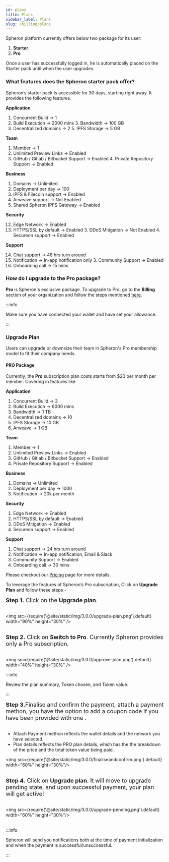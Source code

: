 ```yaml
---
id: plans
title: Plans
sidebar_label: Plans
slug: /billing/plans
---
```


Spheron platform currently offers below two package for its user:

1. <b>Starter</b>
2. <b>Pro</b>

Once a user has successfully logged in, he is automatically placed on the Starter pack until when the user upgrades.

### What features does the Spheron starter pack offer?

Spheron’s starter pack is accessible for 30 days, starting right away. It provides the following features.


__Application__


1. Concurrent Build → 1
2. Build Execution → 2000 mins 3. Bandwidth → 100 GB
3. Decentralized domains → 2 5. IPFS Storage → 5 GB

__Team__

1. Member → 1
2. Unlimited Preview Links → Enabled
3. GitHub / Gitlab / Bitbucket Support → Enabled 4. Private Repository Support → Enabled

__Business__

1. Domains → Unlimited
2. Deployment per day → 100
3. IPFS & Filecoin support → Enabled 
4.  Arweave support → Not Enabled
5.  Shared Spheron IPFS Gateway → Enabled

__Security__

12. Edge Network → Enabled
13. HTTPS/SSL by default → Enabled 3. DDoS Mitigation → Not Enabled 4. Secureon support → Enabled

__Support__

14. Chat support → 48 hrs turn around
15. Notification → In-app notification only 3. Community Support → Enabled
16. Onboarding call → 15 mins

### How do I upgrade to the Pro package?

**Pro** is Spheron's exclusive package. To upgrade to Pro, go to the **Billing** section of your organization and follow the steps mentioned [here](/quick-start/upgrade-plan#upgrade-plan).

:::info

Make sure you have connected your wallet and have set your allowance.

:::

### Upgrade Plan

Users can upgrade or downsize their team in Spheron's Pro membership model to fit their company needs.

#### PRO Package

Currently, the <b>Pro</b> subscription plan costs starts from $20 per month per member. Covering in features like


__Application__


1. Concurrent Build → 3
2. Build Execution → 6000 mins
3. Bandwidth → 1 TB
4. Decentralized domains → 10
5. IPFS Storage → 10 GB
6. Arweave → 1 GB

__Team__

1. Member → 1
2. Unlimited Preview Links → Enabled
3. GitHub / Gitlab / Bitbucket Support → Enabled
4.  Private Repository Support → Enabled

__Business__

1.  Domains → Unlimited
2.  Deployment per day → 1000
3.  Notification → 20k per month

__Security__

1.  Edge Network → Enabled
2.  HTTPS/SSL by default → Enabled
3.  DDoS Mitigation → Enabled
4.  Secureon support → Enabled

__Support__

1.  Chat support → 24 hrs turn around
2.  Notification → In-app notification, Email & Slack
3.  Community Support → Enabled
4.  Onboarding call → 30 mins

Please checkout our [Pricing](https://spheron.network/pricing) page for more details.

To leverage the features of Spheron’s Pro subscription, Click on <b>Upgrade Plan</b> and follow these steps -

<font size="4"> <b>Step 1.</b> Click on the <b>Upgrade plan</b>. </font> <br/><br/>

<img src={require('@site/static/img/3.0.0/upgrade-plan.png').default} width="90%" height="30%" /> <br/><br/>


<font size="4"> <b>Step 2.</b> Click on <b>Switch to Pro</b>. Currently Spheron provides only a Pro subscription. </font> <br/><br/>



<img src={require('@site/static/img/3.0.0/approve-plan.png').default} width="40%" height="30%" />

:::info

Review the plan summary, Token chosen, and Token value.

:::

<font size="4"> <b>Step 3.</b>Finalise and confirm the payment, attach a payment methon, you have the option to add a coupon code if you have been provided with one .</font> <br/><br/>

- Attach Payment methon reflects the wallet details and the network you have selected. 
- Plan details reflects the PRO plan details, which has the the breakdown of the price and the total token value being paid. 

<img src={require('@site/static/img/3.0.0/finaliseandconfirm.png').default} width="60%" height="30%"/> <br/><br/>


<font size="4"> <b>Step 4.</b> Click on <b>Upgrade plan</b>. It will move to upgrade pending state, and upon successful payment, your plan will get active! </font> <br/><br/>


<img src={require('@site/static/img/3.0.0/upgrade-pending.png').default} width="60%" height="30%"/> <br/><br/> 

:::info

Spheron will send you notifications both at the time of payment initialization and when the payment is successful/unsuccessful.

:::
